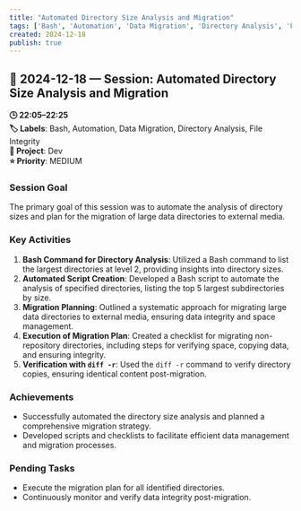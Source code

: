 ```yaml
---
title: "Automated Directory Size Analysis and Migration"
tags: ['Bash', 'Automation', 'Data Migration', 'Directory Analysis', 'File Integrity']
created: 2024-12-18
publish: true
---
```


## 📅 2024-12-18 — Session: Automated Directory Size Analysis and Migration

**🕒 22:05–22:25**  
**🏷️ Labels**: Bash, Automation, Data Migration, Directory Analysis, File Integrity  
**📂 Project**: Dev  
**⭐ Priority**: MEDIUM  


### Session Goal
The primary goal of this session was to automate the analysis of directory sizes and plan for the migration of large data directories to external media.

### Key Activities
1. **Bash Command for Directory Analysis**: Utilized a Bash command to list the largest directories at level 2, providing insights into directory sizes.
2. **Automated Script Creation**: Developed a Bash script to automate the analysis of specified directories, listing the top 5 largest subdirectories by size.
3. **Migration Planning**: Outlined a systematic approach for migrating large data directories to external media, ensuring data integrity and space management.
4. **Execution of Migration Plan**: Created a checklist for migrating non-repository directories, including steps for verifying space, copying data, and ensuring integrity.
5. **Verification with `diff -r`**: Used the `diff -r` command to verify directory copies, ensuring identical content post-migration.

### Achievements
- Successfully automated the directory size analysis and planned a comprehensive migration strategy.
- Developed scripts and checklists to facilitate efficient data management and migration processes.

### Pending Tasks
- Execute the migration plan for all identified directories.
- Continuously monitor and verify data integrity post-migration.
